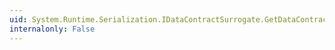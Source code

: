 ```yaml
---
uid: System.Runtime.Serialization.IDataContractSurrogate.GetDataContractType(System.Type)
internalonly: False
---
```

